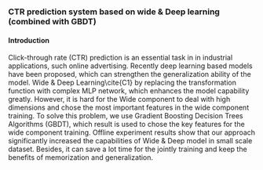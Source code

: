 ### CTR prediction system based on wide & Deep learning (combined with GBDT)
#### Introduction
Click-through rate (CTR) prediction is an essential task in in industrial applications, such online advertising. Recently deep learning based models have been proposed, which can strengthen the generalization ability of the model. Wide & Deep Learning\cite{C1} by replacing the transformation function with complex MLP network, which enhances the model capability greatly. However, it is hard for the Wide component to deal with high dimensions and chose the most important features in the wide component training.
To solve this problem, we use Gradient Boosting Decision Trees Algorithms (GBDT), which result is used to chose the key features for the wide component training. Offline experiment results show that our approach significantly increased the capabilities of Wide \& Deep model in small scale dataset. Besides, it can save a lot time for the jointly training and keep the benefits of memorization and generalization.
